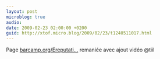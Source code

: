 ```yaml
---
layout: post
microblog: true
audio: 
date: 2009-02-23 02:00:00 +0200
guid: http://xtof.micro.blog/2009/02/23/t1240511017.html
---
```

Page [barcamp.org/Ereputati...](http://barcamp.org/EreputationCamp) remaniée avec ajout vidéo @tiil
